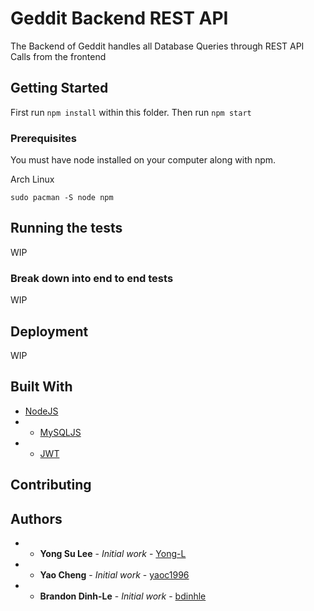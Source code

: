 # Geddit Backend REST API

The Backend of Geddit handles all Database Queries through REST API Calls from the frontend

## Getting Started

First run `npm install` within this folder. Then run `npm start`

### Prerequisites

You must have node installed on your computer along with npm.

Arch Linux
```
sudo pacman -S node npm
```

## Running the tests

WIP

### Break down into end to end tests

WIP

## Deployment

WIP

## Built With

* [NodeJS](https://nodejs.org/en/)
* * [MySQLJS](https://github.com/mysqljs/mysql)
* * [JWT](https://github.com/auth0/node-jsonwebtoken)
## Contributing

## Authors

* * **Yong Su Lee** - *Initial work* - [Yong-L](https://github.com/Yong-L)

* * **Yao Cheng** - *Initial work* - [yaoc1996](https://github.com/yaoc1996)

* * **Brandon Dinh-Le** - *Initial work* - [bdinhle](https://github.com/bdinhle)
